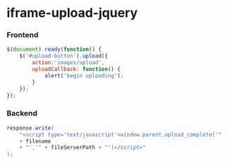 iframe-upload-jquery
====================

### Frontend

``` javascript
$(document).ready(function() {
    $('#upload-button').upload({
        action:'images/upload',
        uploadCallback: function() {
            alert('begin uploading');
        }
    });
});
```

### Backend

``` java
response.write(
    "<script type='text/javascript'>window.parent.upload_complete('"
	+ filename
	+ "','" + fileServerPath + "')</script>"
);
```
